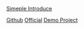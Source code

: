 [Simeple Introduce](https://www.233tw.com/unity/49968)

[Github](https://github.com/EllanJiang/GameFramework)
[Official](https://gameframework.cn/)
[Demo Project](https://github.com/EllanJiang/StarForce)

